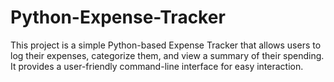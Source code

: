 # Python-Expense-Tracker
This project is a simple Python-based Expense Tracker that allows users to log their expenses, categorize them, and view a summary of their spending. It provides a user-friendly command-line interface for easy interaction.
